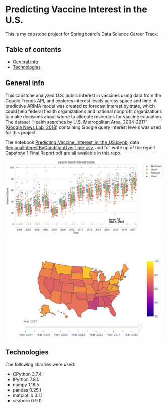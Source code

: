 # Predicting Vaccine Interest in the U.S.
This is my capstone project for Springboard's Data Science Career Track. 

## Table of contents
* [General info](#general-info)
* [Technologies](#technologies)

## General info
This capstone analyzed U.S. public interest in vaccines using data from the Google Trends API, and explores interest levels across space and time. A predictive ARIMA model was created to forecast interest by state, which could help federal health organizations and national nonprofit organizations to make decisions about where to allocate resources for vaccine education. The dataset ‘Health searches by U.S. Metropolitan Area, 2004-2017’ (<a href="https://www.kaggle.com/GoogleNewsLab/health-searches-us-county">Google News Lab, 2018</a>) containing Google query interest levels was used for this project. 

The notebook <a href="https://github.com/chantel808/Springboard_Capstone1/blob/master/Predicting_Vaccine_Interest_in_the_US.ipynb">Predicting_Vaccine_Interest_in_the_US.ipynb</a>, data <a href="https://github.com/chantel808/Springboard_Capstone1/blob/master/RegionalInterestByConditionOverTime.csv"> RegionalInterestByConditionOverTime.csv</a>, and full write up of the report <a href="https://github.com/chantel808/Springboard_Capstone1/blob/master/Capstone%201%20Final%20Report.pdf">Capstone 1 Final Report.pdf</a> are all available in this repo.

![Data by region](https://github.com/chantel808/Springboard_Capstone1/blob/master/swarmplot_data.png)
![Map of 2017 vaccine interest](https://github.com/chantel808/Springboard_Capstone1/blob/master/map_vaccine_2017.png)

## Technologies
The following libraries were used:
<ul type="square">
  <li>CPython 3.7.4</li>
  <li>IPython 7.8.0</li>
  <li>numpy 1.16.5</li>
  <li>pandas 0.25.1</li>
  <li>matplotlib 3.1.1</li>
  <li>seaborn 0.9.0</li>
  </ul>
